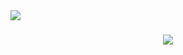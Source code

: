 <img align="left" src="https://visitor-badge.laobi.icu/badge?page_id=dartyourt.dartyourt" />

<h1 align="center">
  <a href="https://git.io/typing-svg">
    <img src="https://readme-typing-svg.demolab.com?font=Righteous&size=40&pause=1000&color=B1AFFF&width=435&height=63&lines=Hola!;It's+me%2C+Dayys!;Welcome+to+my+profile!" />
  </a>
</h1>
